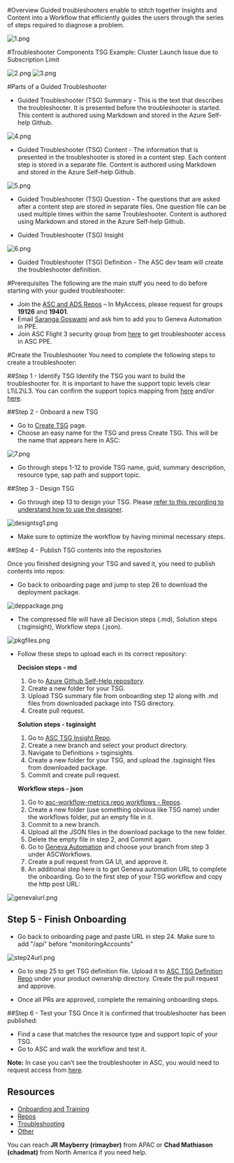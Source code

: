 
#Overview
Guided troubleshooters enable to stitch together Insights and Content into a Workflow that efficiently guides the users through the series of steps required to diagnose a problem.

![1.png](/.attachments/1-2c4ffb81-bc51-49f0-8724-eca0a4ded74b.png)

#Troubleshooter Components
TSG Example: Cluster Launch Issue due to Subscription Limit

![2.png](/.attachments/2-b405d434-3390-4824-b483-17ff9cb1d6f7.png)
![3.png](/.attachments/3-45e629a1-0510-4755-a285-1a0934185826.png)

#Parts of a Guided Troubleshooter

- Guided Troubleshooter (TSG) Summary - This is the text that describes the troubleshooter. It is presented before the troubleshooter is started. 
This content is authored using Markdown and stored in the Azure Self-help Github. 

![4.png](/.attachments/4-1900a75f-8a45-47ff-9bae-4e9789ac71a5.png)

- Guided Troubleshooter (TSG) Content - The information that is presented in the troubleshooter is stored in a content step. Each content step is stored in a separate file. 
Content is authored using Markdown and stored in the Azure Self-help Github. 

![5.png](/.attachments/5-ca266586-811e-43ec-bf7e-2288cafb2113.png)

- Guided Troubleshooter (TSG) Question - The questions that are asked after a content step are stored in separate files. One question file can be used multiple times within the same Troubleshooter. 
Content is authored using Markdown and stored in the Azure Self-help Github. 

- Guided Troubleshooter (TSG) Insight

![6.png](/.attachments/6-3315e17f-6ba3-4172-b7c5-1d0db36ceb1f.png)

- Guided Troubleshooter (TSG) Definition - The ASC dev team will create the troubleshooter definition.

#Prerequisites
The following are the main stuff you need to do before starting with your guided troubleshooter: 
- Join the [ASC and ADS Repos](https://nam06.safelinks.protection.outlook.com/?url=https%3A%2F%2Fazuresupportcenterdocs.azurewebsites.net%2Fdevelopers%2FOnboarding%2FGettingAccess.html&data=02%7C01%7CVimal.Sharma%40microsoft.com%7C1304d0f1ad3446e8e6f308d7e76a5737%7C72f988bf86f141af91ab2d7cd011db47%7C1%7C0%7C637232316238892210&sdata=xSa0WBDd8F2A6M6U50i9kGiiSUC4104yXE5%2FenWJRs4%3D&reserved=0) – In MyAccess, please request for groups **19126** and **19401**. 
- Email [Saranga Goswami](mailto:sarangag@microsoft.com) and ask him to add you to Geneva Automation in PPE.
- Join ASC Flight 3 security group from [here](https://idweb/IdentityManagement/aspx/Groups/AllGroups.aspx?searchtype=3a8f0ff2-72d2-428b-8e5b-2b3653cbca8e&content=ASCFlight3&popupFromClipboard=%2Fidentitymanagement%2Faspx%2FGroups%2FEditGroup.aspx%3Fid%3D36520db8-c534-43ab-b675-f3bc1b404adc) to get troubleshooter access in ASC PPE.


#Create the Troubleshooter
You need to complete the following steps to create a troubleshooter:

##Step 1 - Identify TSG
Identify the TSG you want to build the troubleshooter for. It is important to have the support topic levels clear L1\L2\L3. You can confirm the support topics mapping from [here](https://msaas.support.microsoft.com/sap/manage) and/or [here](https://aka.ms/selfhelppreviewold). 

##Step 2 - Onboard a new TSG
-    Go to [Create TSG](https://asctsgreporting.azurewebsites.net/CreateTSG) page.
-    Choose an easy name for the TSG and press Create TSG. This will be the name that appears here in ASC:

![7.png](/.attachments/7-98efce9a-a9c1-4a2b-a0d1-517ee9ed675c.png)

- Go through steps 1-12 to provide TSG name, guid, summary description, resource type, sap path and support topic.


##Step 3 - Design TSG

- Go through step 13 to design your TSG. Please [refer to this recording to understand how to use the designer](https://microsoft.sharepoint.com/:v:/t/ProjectCentennial/EZaaWFJ6DplPimbV-2kaztUBB9zuakFcjACtqjFyvy9azA?e=S0piQu).

![designtsg1.png](/.attachments/designtsg1-76533cc5-2e98-490d-940b-24e0f600c49f.png)

- Make sure to optimize the workflow by having minimal necessary steps. 


##Step 4 - Publish TSG contents into the repositories

Once you finished designing your TSG and saved it, you need to publish contents into repos:

- Go back to onboarding page and jump to step 26 to download the deployment package.

![deppackage.png](/.attachments/deppackage-e83328e8-5d92-47ff-8bf6-6687c3375285.png)

- The compressed file will have all Decision steps (.md), Solution steps (.tsginsight), Workflow steps (.json).

![pkgfiles.png](/.attachments/pkgfiles-45b16f4e-f94f-48b3-9d97-f52de7db1c30.png)

   - Follow these steps to upload each in its correct repository:

     **Decision steps - md**
     1. Go to [Azure Github Self-Help repository](https://github.com/Azure/SelfHelpContent/tree/master/articles).
     2. Create a new folder for your TSG.
     3.  Upload TSG summary file from onboarding step 12 along with .md files from downloaded package into TSG directory.
     4. Create pull request.


     **Solution steps - tsginsight**
     1. Go to [ASC TSG Insight Repo](https://msazure.visualstudio.com/One/_git/EngSys-ads-partner?path=%2Fsrc%2FDiagnosticsApps&version=GBmaster).
     2. Create a new branch and select your product directory.
     3. Navigate to Definitions > tsginsights.
     4. Create a new folder for your TSG, and upload the .tsginsight files from downloaded package.
     5. Commit and create pull request.

     **Workflow steps - json**
  
   
     1. Go to [asc-workflow-metrics repo workflows - Repos](https://msazure.visualstudio.com/One/_git/EngSys-ads-ascworkflow-metrics?path=%2Fworkflows).
     2. Create a new folder (use something obvious like TSG name) under the workflows folder, put an empty file in it.
     3. Commit to a new branch.
     4. Upload all the JSON files in the download package to the new folder.
     5. Delete the empty file in step 2, and Commit again.
     6. Go to [Geneva Automation](https://jarvis-west.dc.ad.msft.net/settings/automation) and choose your branch from step 3 under ASCWorkflows.
     7. Create a pull request from GA UI, and approve it.
     8. An additional step here is to get Geneva automation URL to complete the onboarding. Go to the first step of your TSG workflow and copy the http post URL:

![genevalurl.png](/.attachments/genevalurl-6ae5994f-d165-4df3-9525-73e85e6ada9e.png) 

## Step 5 - Finish Onboarding

- Go back to onboarding page and paste URL in step 24. Make sure to add "/api" before "monitoringAccounts"

![step24url.png](/.attachments/step24url-bca198e4-1412-494e-ad06-b52c87b2c9dc.png)

- Go to step 25 to get TSG definition file. Upload it to [ASC TSG Definition Repo](https://msazure.visualstudio.com/One/_git/EngSys-ads-definitions?path=%2Fsrc%2FNoCodeDiagnostics%2FInsights%2FTroubleshooterSolutionJsons) under your product ownership directory. Create the pull request and approve.

- Once all PRs are approved, complete the remaining onboarding steps.

##Step 6 - Test your TSG
Once it is confirmed that troubleshooter has been published:

- Find a case that matches the resource type and support topic of your TSG.
- Go to ASC and walk the workflow and test it.

**Note:** 
In case you can’t see the troubleshooter in ASC, you would need to request access from [here](https://idweb/IdentityManagement/aspx/Groups/AllGroups.aspx?searchtype=3a8f0ff2-72d2-428b-8e5b-2b3653cbca8e&content=ASCFlight3&popupFromClipboard=%2Fidentitymanagement%2Faspx%2FGroups%2FEditGroup.aspx%3Fid%3D36520db8-c534-43ab-b675-f3bc1b404adc).


## Resources

- [Onboarding and Training](https://supportability.visualstudio.com/CSS%20GWT%20Initiative/_wiki/wikis/CSS%20GWT%20Initiative.wiki/421439/Resources?anchor=onboarding)
- [Repos](https://supportability.visualstudio.com/CSS%20GWT%20Initiative/_wiki/wikis/CSS%20GWT%20Initiative.wiki/421439/Resources?anchor=repos)
- [Troubleshooting](https://supportability.visualstudio.com/CSS%20GWT%20Initiative/_wiki/wikis/CSS%20GWT%20Initiative.wiki/421439/Resources?anchor=troubleshooting)
- [Other](https://supportability.visualstudio.com/CSS%20GWT%20Initiative/_wiki/wikis/CSS%20GWT%20Initiative.wiki/421439/Resources?anchor=other)


You can reach **JR Mayberry (rimayber)** from APAC or **Chad Mathiason (chadmat)** from North America if you need help.









